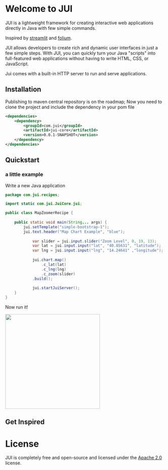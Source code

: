 # Welcome to JUI
JUI is a lightweight framework for creating interactive web applications directly in Java with few simple commands.

Inspired by [streamlit](https://github.com/streamlit/streamlit) and [folium](https://github.com/python-visualization/folium).

JUI allows developers to create rich and dynamic user interfaces in just a few simple steps. With JUI, you can quickly turn your Java "scripts" into full-featured web applications without having to write HTML, CSS, or JavaScript.

Jui comes with a built-in HTTP server to run and serve applications.

## Installation
Publishing to maven central repository is on the roadmap; Now you need to clone the project and include the dependency in your pom file

```xml
<dependencies>
	<dependency>
		<groupId>com.jui</groupId>
		<artifactId>jui-core</artifactId>
		<version>0.0.1-SNAPSHOT</version>
	</dependency>
</dependencies>
```


## Quickstart

### a little example

Write a new Java application

```java
package com.jui.recipes;

import static com.jui.JuiCore.jui;

public class MapZoomerRecipe {
	
	public static void main(String... args) {
		jui.setTemplate("simple-bootstrap-1");
		jui.text.header("Map Chart Example", "blue");
    	
	    	var slider = jui.input.slider("Zoom Level", 0, 19, 13);
	    	var lat = jui.input.input("lat", "40.85631", "latitude");
	    	var lng = jui.input.input("lng", "14.24641" ,"longitude");
	    	
	    	jui.chart.map()
				.c_lat(lat)
				.c_lng(lng)
				.c_zoom(slider)
			.build();
	    	
	    	jui.startJuiServer();
	}
}
```

Now run it!

<img src="https://raw.githubusercontent.com/mwzero/jui/main/assets/images/little-example.gif" width="300">

## Get Inspired

# License
JUI is completely free and open-source and licensed under the [Apache 2.0](https://www.apache.org/licenses/LICENSE-2.0) license.
